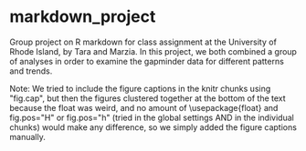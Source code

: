 # markdown_project
Group project on R markdown for class assignment at the University of Rhode Island, by Tara and Marzia.
In this project, we both combined a group of analyses in order to examine the gapminder data for different patterns and trends.

Note: We tried to include the figure captions in the knitr chunks using "fig.cap", but then the figures clustered together at the bottom of the text because the float was weird, and no amount of \usepackage{float} and fig.pos="H" or fig.pos="h" (tried in the global settings AND in the individual chunks) would make any difference, so we simply added the figure captions manually.
